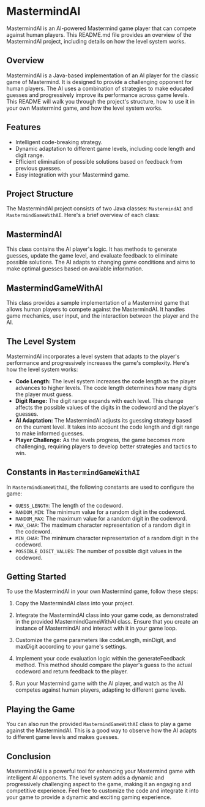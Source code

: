# MastermindAI

MastermindAI is an AI-powered Mastermind game player that can compete against human players. This README.md file provides an overview of the MastermindAI project, including details on how the level system works.

## Overview

MastermindAI is a Java-based implementation of an AI player for the classic game of Mastermind. It is designed to provide a challenging opponent for human players. The AI uses a combination of strategies to make educated guesses and progressively improve its performance across game levels. This README will walk you through the project's structure, how to use it in your own Mastermind game, and how the level system works.

## Features

* Intelligent code-breaking strategy.
* Dynamic adaptation to different game levels, including code length and digit range.
* Efficient elimination of possible solutions based on feedback from previous guesses.
* Easy integration with your Mastermind game.

## Project Structure

The MastermindAI project consists of two Java classes: `MastermindAI` and `MastermindGameWithAI`. Here's a brief overview of each class:

## MastermindAI

This class contains the AI player's logic. It has methods to generate guesses, update the game level, and evaluate feedback to eliminate possible solutions. The AI adapts to changing game conditions and aims to make optimal guesses based on available information.

## MastermindGameWithAI

This class provides a sample implementation of a Mastermind game that allows human players to compete against the MastermindAI. It handles game mechanics, user input, and the interaction between the player and the AI.

## The Level System

MastermindAI incorporates a level system that adapts to the player's performance and progressively increases the game's complexity. Here's how the level system works:

* **Code Length:** The level system increases the code length as the player advances to higher levels. The code length determines how many digits the player must guess.
* **Digit Range:** The digit range expands with each level. This change affects the possible values of the digits in the codeword and the player's guesses.
* **AI Adaptation:** The MastermindAI adjusts its guessing strategy based on the current level. It takes into account the code length and digit range to make informed guesses.
* **Player Challenge:** As the levels progress, the game becomes more challenging, requiring players to develop better strategies and tactics to win.

## Constants in `MastermindGameWithAI`

In `MastermindGameWithAI`, the following constants are used to configure the game:

- `GUESS_LENGTH`: The length of the codeword.
- `RANDOM_MIN`: The minimum value for a random digit in the codeword.
- `RANDOM_MAX`: The maximum value for a random digit in the codeword.
- `MAX_CHAR`: The maximum character representation of a random digit in the codeword.
- `MIN_CHAR`: The minimum character representation of a random digit in the codeword.
- `POSSIBLE_DIGIT_VALUES`: The number of possible digit values in the codeword.

## Getting Started

To use the MastermindAI in your own Mastermind game, follow these steps:

1) Copy the MastermindAI class into your project.

2) Integrate the MastermindAI class into your game code, as demonstrated in the provided MastermindGameWithAI class. Ensure that you create an instance of MastermindAI and interact with it in your game loop.

3) Customize the game parameters like codeLength, minDigit, and maxDigit according to your game's settings.

4) Implement your code evaluation logic within the generateFeedback method. This method should compare the player's guess to the actual codeword and return feedback to the player.

5) Run your Mastermind game with the AI player, and watch as the AI competes against human players, adapting to different game levels.

## Playing the Game

You can also run the provided `MastermindGameWithAI` class to play a game against the MastermindAI. This is a good way to observe how the AI adapts to different game levels and makes guesses.

## Conclusion

MastermindAI is a powerful tool for enhancing your Mastermind game with intelligent AI opponents. The level system adds a dynamic and progressively challenging aspect to the game, making it an engaging and competitive experience. Feel free to customize the code and integrate it into your game to provide a dynamic and exciting gaming experience.
